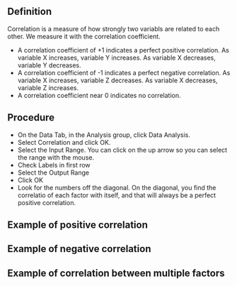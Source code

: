 ## Definition
Correlation is a measure of how strongly two variabls are related to each other. We measure it with the correlation coefficient.

- A correlation coefficient of +1 indicates a perfect positive correlation. As variable X increases, variable Y increases. As variable X decreases, variable Y decreases.
- A correlation coefficient of -1 indicates a perfect negative correlation. As variable X increases, variable Z decreases. As variable X decreases, variable Z increases.
- A correlation coefficient near 0 indicates no correlation.

## Procedure
- On the Data Tab, in the Analysis group, click Data Analysis.
- Select Correlation and click OK.
- Select the Input Range. You can click on the up arrow so you can select the range with the mouse.
- Check Labels in first row
- Select the Output Range
- Click OK
- Look for the numbers off the diagonal. On the diagonal, you find the correlatio of each factor with itself, and that will always be a perfect  positive correlation.

## Example of positive correlation


## Example of negative correlation


## Example of correlation between multiple factors


